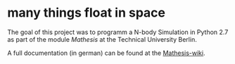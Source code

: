 # many things float in space

The goal of this project was to programm a N-body Simulation in Python 2.7 as part of the module _Mathesis_ at the Technical University Berlin.

A full documentation (in german) can be found at the [Mathesis-wiki](https://www.mintgruen.tu-berlin.de/mathesisWiki/doku.php?id=ss17:viele_dinge_fliegen_im_weltall_durcheinander).
